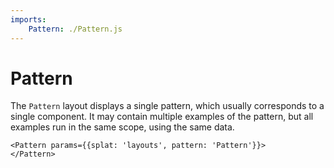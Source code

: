 ```yaml
---
imports:
    Pattern: ./Pattern.js
---
```


Pattern
====

The `Pattern` layout displays a single pattern, which usually
corresponds to a single component.
It may contain multiple examples of the pattern, but all examples
run in the same scope, using the same data.

```demo jsx
<Pattern params={{splat: 'layouts', pattern: 'Pattern'}}>
</Pattern>
```
